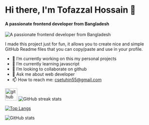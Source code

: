 # Hi there, I'm Tofazzal Hossain 👋
#### A passionate frontend developer from Bangladesh
![A passionate frontend developer from Bangladesh](https://arturssmirnovs.github.io/github-profile-readme-generator/images/banner.png)

I made this project just for fun, it allows you to create nice and simple GitHub Readme files that you can copy/paste and use in your profile.

- 🔭 I’m currently working on this my personal projects 
- 🌱 I’m currently learning javascript 
- 👯 I’m looking to collaborate on github 
- 💬 Ask me about web developer 
- 📫 How to reach me: csetuhin55@gmail.com 


[<img src='https://cdn.jsdelivr.net/npm/simple-icons@3.0.1/icons/github.svg' alt='github' height='40'>](https://github.com/tuhinhossain123)
![GitHub streak stats](https://streak-stats.demolab.com/?user=tuhinhossain123)  

[![Top Langs](https://github-readme-stats.vercel.app/api/top-langs/?username=tuhinhossain123)](https://github.com/anuraghazra/github-readme-stats)

![GitHub stats](https://github-readme-stats.vercel.app/api?username=tuhinhossain123&show_icons=true)  


